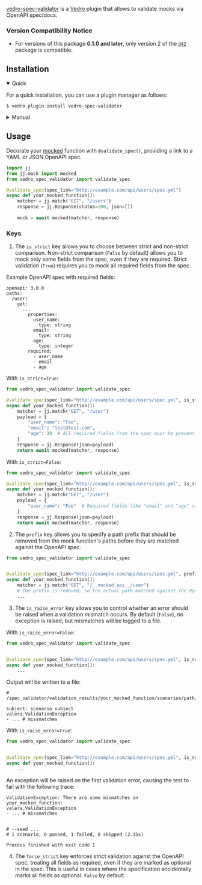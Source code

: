 [vedro-spec-validator](https://pypi.org/project/vedro-spec-validator/) is a [Vedro](https://vedro.io) plugin that allows to validate mocks via OpenAPI spec/docs.

### Version Compatibility Notice

- For versions of this package **0.1.0 and later**, only version 2 of the [`d42`](https://github.com/d42-schemas/d42) package is compatible.


## Installation

<details open>
<summary>Quick</summary>
<p>

For a quick installation, you can use a plugin manager as follows:

```shell
$ vedro plugin install vedro-spec-validator
```

</p>
</details>

<details>
<summary>Manual</summary>
<p>

To install manually, follow these steps:

1. Install the package using pip:

```shell
$ pip3 install vedro-spec-validator
```

2. Next, activate the plugin in your `vedro.cfg.py` configuration file:

```python
# ./vedro.cfg.py
import vedro
import vedro_spec_validator

class Config(vedro.Config):

    class Plugins(vedro.Config.Plugins):

        class SpecValidator(vedro_spec_validator.SpecValidator):
            enabled = True
```

</p>
</details>

## Usage

Decorate your [mocked](https://pypi.org/project/jj/) function with `@validate_spec()`, providing a link to a YAML or JSON OpenAPI spec.
```python
import jj
from jj.mock import mocked
from vedro_spec_validator import validate_spec

@validate_spec(spec_link="http://example.com/api/users/spec.yml")
async def your_mocked_function():
    matcher = jj.match("GET", "/users")
    response = jj.Response(status=200, json=[])
    
    mock = await mocked(matcher, response)
```
### Keys 

1. The `is_strict` key allows you to choose between strict and non-strict comparison. Non-strict comparison (`False` by default) allows you to mock only some fields from the spec, even if they are required. Strict validation (`True`) requires you to mock all required fields from the spec.

Example OpenAPI spec with required fields: 
```
openapi: 3.0.0
paths:
  /user:
    get:
      ...
        properties:
          user_name:
            type: string
          email:
            type: string
          age:
            type: integer
        required: 
          - user_name
          - email
          - age
```
With `is_strict=True`:
```python
from vedro_spec_validator import validate_spec

@validate_spec(spec_link="http://example.com/api/users/spec.yml", is_strict=True)
async def your_mocked_function():
    matcher = jj.match("GET", "/user")
    payload = {
        "user_name": "Foo",
        "email": "test@test.com",
        "age": 30  # All required fields from the spec must be present
    }
    response = jj.Response(json=payload)
    return await mocked(matcher, response)
```
With `is_strict=False`:
```python
from vedro_spec_validator import validate_spec

@validate_spec(spec_link="http://example.com/api/users/spec.yml", is_strict=False)
async def your_mocked_function():
    matcher = jj.match("GET", "/user")
    payload = {
        "user_name": "Foo"  # Required fields like "email" and "age" can be omitted
    }
    response = jj.Response(json=payload)
    return await mocked(matcher, response)
```


2. The `prefix` key allows you to specify a path prefix that should be removed from the mock function's paths before they are matched against the OpenAPI spec.
```python
from vedro_spec_validator import validate_spec


@validate_spec(spec_link="http://example.com/api/users/spec.yml", prefix='/__mocked_api__')  # Goes to validate `/user` instead of `/__mocked_api__/user`
async def your_mocked_function():
    matcher = jj.match("GET", "/__mocked_api__/user")
    # The prefix is removed, so the actual path matched against the OpenAPI spec is `/user`
    ...
```

3. The `is_raise_error` key allows you to control whether an error should be raised when a validation mismatch occurs. By default (`False`), no exception is raised, but mismatches will be logged to a file.

With `is_raise_error=False`:
```python
from vedro_spec_validator import validate_spec


@validate_spec(spec_link="http://example.com/api/users/spec.yml", is_raise_error=False)
async def your_mocked_function():
    ...
```
Output will be written to a file:
```text
# /spec_validator/validation_results/your_mocked_function/scenarios/path/to/test/test_scenario.py.txt

subject: scenario subject
valera.ValidationException
- ... # missmatches
```

With `is_raise_error=True`:
```python
from vedro_spec_validator import validate_spec


@validate_spec(spec_link="http://example.com/api/users/spec.yml", is_raise_error=True)
async def your_mocked_function():
    ...
```

An exception will be raised on the first validation error, causing the test to fail with the following trace:
```text
ValidationException: There are some mismatches in your_mocked_function:
valera.ValidationException
- ... # missmatches
 
 
# --seed ...
# 1 scenario, 0 passed, 1 failed, 0 skipped (2.35s)

Process finished with exit code 1
```

4. The `force_strict` key enforces strict validation against the OpenAPI spec, treating all fields as required, even if they are marked as optional in the spec. This is useful in cases where the specification accidentally marks all fields as optional. `False` by default.